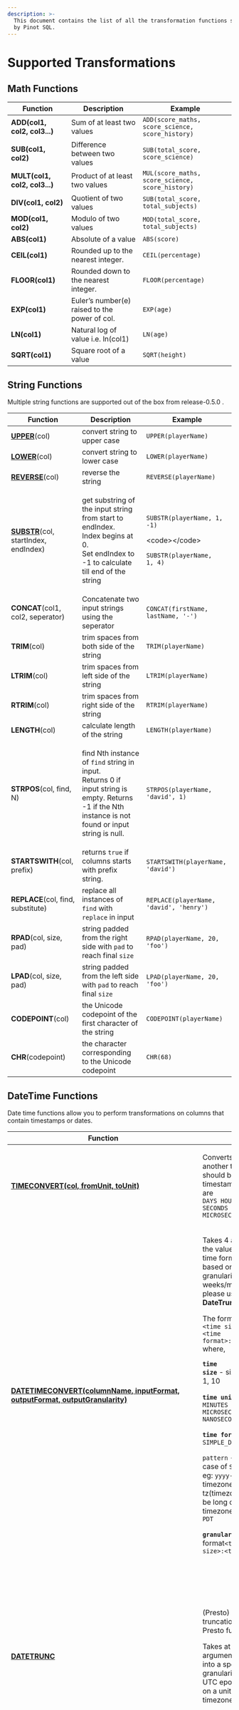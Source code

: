 ```yaml
---
description: >-
  This document contains the list of all the transformation functions supported
  by Pinot SQL.
---
```


# Supported Transformations

## Math Functions

| Function                      | Description                                   | Example                                          |
| ----------------------------- | --------------------------------------------- | ------------------------------------------------ |
| **ADD(col1, col2, col3...)**  | Sum of at least two values                    | `ADD(score_maths, score_science, score_history)` |
| **SUB(col1, col2)**           | Difference between two values                 | `SUB(total_score, score_science)`                |
| **MULT(col1, col2, col3...)** | Product of at least two values                | `MUL(score_maths, score_science, score_history)` |
| **DIV(col1, col2)**           | Quotient of two values                        | `SUB(total_score, total_subjects)`               |
| **MOD(col1, col2)**           | Modulo of two values                          | `MOD(total_score, total_subjects)`               |
| **ABS(col1)**                 | Absolute of a value                           | `ABS(score)`                                     |
| **CEIL(col1)**                | Rounded up to the nearest integer.            | `CEIL(percentage)`                               |
| **FLOOR(col1)**               | Rounded down to the nearest integer.          | `FLOOR(percentage)`                              |
| **EXP(col1)**                 | Euler’s number(e) raised to the power of col. | `EXP(age)`                                       |
| **LN(col1)**                  | Natural log of value i.e. ln(col1)            | `LN(age)`                                        |
| **SQRT(col1)**                | Square root of a value                        | `SQRT(height)`                                   |

## String Functions

Multiple string functions are supported out of the box from release-0.5.0 .

| Function                              | Description                                                                                                                                                                | Example                                                                                                                 |
| ------------------------------------- | -------------------------------------------------------------------------------------------------------------------------------------------------------------------------- | ----------------------------------------------------------------------------------------------------------------------- |
| **[UPPER](../../configuration-reference/functions/upper.md)**(col)                        | convert string to upper case                                                                                                                                               | `UPPER(playerName)`                                                                                                     |
| **[LOWER](../../configuration-reference/functions/lower.md)**(col)                        | convert string to lower case                                                                                                                                               | `LOWER(playerName)`                                                                                                     |
| **[REVERSE](../../configuration-reference/functions/reverse.md)**(col)                      | reverse the string                                                                                                                                                         | `REVERSE(playerName)`                                                                                                   |
| **[SUBSTR](../../configuration-reference/functions/substr.md)**(col, startIndex, endIndex) | <p>get substring of the input string from start to endIndex.<br>Index begins at 0.<br>Set endIndex to -1 to calculate till end of the string</p>                           | <p><code>SUBSTR(playerName, 1, -1)</code></p><p>&#x3C;code>&#x3C;/code></p><p><code>SUBSTR(playerName, 1, 4)</code></p> |
| **CONCAT**(col1, col2, seperator)     | Concatenate two input strings using the seperator                                                                                                                          | `CONCAT(firstName, lastName, '-')`                                                                                      |
| **TRIM**(col)                         | trim spaces from both side of the string                                                                                                                                   | `TRIM(playerName)`                                                                                                      |
| **LTRIM**(col)                        | trim spaces from left side of the string                                                                                                                                   | `LTRIM(playerName)`                                                                                                     |
| **RTRIM**(col)                        | trim spaces from right side of the string                                                                                                                                  | `RTRIM(playerName)`                                                                                                     |
| **LENGTH**(col)                       | calculate length of the string                                                                                                                                             | `LENGTH(playerName)`                                                                                                    |
| **STRPOS**(col, find, N)              | <p>find Nth instance of <code>find</code> string in input.<br>Returns 0 if input string is empty. Returns -1 if the Nth instance is not found or input string is null.</p> | `STRPOS(playerName, 'david', 1)`                                                                                        |
| **STARTSWITH**(col, prefix)           | returns `true` if columns starts with prefix string.                                                                                                                       | `STARTSWITH(playerName, 'david')`                                                                                       |
| **REPLACE**(col, find, substitute)    | replace all instances of `find` with `replace` in input                                                                                                                    | `REPLACE(playerName, 'david', 'henry')`                                                                                 |
| **RPAD**(col, size, pad)              | string padded from the right side with `pad` to reach final `size`                                                                                                         | `RPAD(playerName, 20, 'foo')`                                                                                           |
| **LPAD**(col, size, pad)              | string padded from the left side with `pad` to reach final `size`                                                                                                          | `LPAD(playerName, 20, 'foo')`                                                                                           |
| **CODEPOINT**(col)                    | the Unicode codepoint of the first character of the string                                                                                                                 | `CODEPOINT(playerName)`                                                                                                 |
| **CHR**(codepoint)                    | the character corresponding to the Unicode codepoint                                                                                                                       | `CHR(68)`                                                                                                               |

## DateTime Functions

Date time functions allow you to perform transformations on columns that contain timestamps or dates.

| Function                                                                                                 | Description                                                                                                                                                                                                                                                                                                                                                                                                                                                                                                                                                                                                                                                                                                                                                                                                                                                                                                                                                                                                                                                                                                   | Example                                                                                                                                                                                                                                                                                                                                                                                                                                                                                                                                                                                                                                                                                                                                                                                                                                                                                 |
| -------------------------------------------------------------------------------------------------------- | ------------------------------------------------------------------------------------------------------------------------------------------------------------------------------------------------------------------------------------------------------------------------------------------------------------------------------------------------------------------------------------------------------------------------------------------------------------------------------------------------------------------------------------------------------------------------------------------------------------------------------------------------------------------------------------------------------------------------------------------------------------------------------------------------------------------------------------------------------------------------------------------------------------------------------------------------------------------------------------------------------------------------------------------------------------------------------------------------------------- | --------------------------------------------------------------------------------------------------------------------------------------------------------------------------------------------------------------------------------------------------------------------------------------------------------------------------------------------------------------------------------------------------------------------------------------------------------------------------------------------------------------------------------------------------------------------------------------------------------------------------------------------------------------------------------------------------------------------------------------------------------------------------------------------------------------------------------------------------------------------------------------- |
| **[TIMECONVERT(col, fromUnit, toUnit)](../../configuration-reference/functions/timeconvert.md)**     | <p>Converts the value into another time unit. the column should be an epoch timestamp. Supported units are<br><code>DAYS HOURS MINUTES SECONDS MILLISECONDS MICROSECONDS NANOSECONDS</code></p>                                                                                                                                                                                                                                                                                                                                                                                                                                                                                                                                                                                                                                                                                                                                                                                                                                                                                                               | `TIMECONVERT(time, 'MILLISECONDS', 'SECONDS')`This expression converts the value of column `time` (taken to be in milliseconds) to the nearest seconds (_i.e._ the nearest seconds that is lower than the value of `date` column)                                                                                                                                                                                                                                                                                                                                                                                                                                                                                                                                                                                                                                                       |
| **[DATETIMECONVERT(columnName, inputFormat, outputFormat, outputGranularity)](../../configuration-reference/functions/datetimeconvert.md)** | <p>Takes 4 arguments, converts the value into another date time format, and buckets time based on the given time granularity. Note that, for weeks/months/quarters/years, please use function: <strong>DateTrunc</strong>.</p><p>The format is expressed as <code>&#x3C;time size>:&#x3C;time unit>:&#x3C;time format>:&#x3C;pattern></code><br>where,</p><p><strong><code>time size</code></strong> - size of the time unit eg: 1, 10</p><p><strong><code>time unit</code></strong> - <code>DAYS HOURS MINUTES SECONDS MILLISECONDS MICROSECONDS NANOSECONDS</code></p><p><strong><code>time format</code></strong> - <code>EPOCH</code> or <code>SIMPLE_DATE_FORMAT</code></p><p><code>pattern</code> - this is defined in case of <code>SIMPLE_DATE_FORMAT</code> eg: <code>yyyy-MM-dd</code>. A specific timezone can be passed using tz(timezone). Timezone can be long or short string format timezone. e.g. <code>Asia/Kolkata</code> or <code>PDT</code></p><p><strong><code>granularity</code></strong> <strong>-</strong> specified in the format<code>&#x3C;time size>:&#x3C;time unit></code></p> | <ul><li><code>Date</code> from <code>hoursSinceEpoch</code> to <code>daysSinceEpoch</code> and bucket it to 1 day granularity<br><br><code>DATETIMECONVERT(Date, '1:HOURS:EPOCH', '1:DAYS:EPOCH', '1:DAYS')</code><br></li><li><code>Date</code> to 15 minutes granularity<br><br><code>DATETIMECONVERT(Date, '1:MILLISECONDS:EPOCH', '1:MILLISECONDS:EPOCH', '15:MINUTES')</code><br></li><li><code>Date</code> from <code>hoursSinceEpoch</code> to format <code>yyyyMdd</code> and bucket it to 1 days granularity<br><br><code>DATETIMECONVERT(Date, '1:HOURS:EPOCH', '1:DAYS:SIMPLE_DATE_FORMAT:yyyyMMdd', '1:DAYS')</code><br><br></li><li><code>Date</code> from milliseconds to format <code>yyyyMdd</code> in timezone PST<br><br><code>DATETIMECONVERT(Date, '1:MILLISECONDS:EPOCH', '1:DAYS:SIMPLE_DATE_FORMAT:yyyyMMdd tz(America/Los_Angeles)', '1:DAYS')</code></li></ul> |
| **[DATETRUNC](../../configuration-reference/functions/datetrunc.md)**                                                                                            | <p>(Presto) SQL compatible date truncation, equivalent to the Presto function <a href="https://mode.com/blog/date-trunc-sql-timestamp-function-count-on">date_trunc</a>.<br></p><p>Takes at least 3 and upto 5 arguments, converts the value into a specified output granularity seconds since UTC epoch that is bucketed on a unit in a specified timezone.</p>                                                                                                                                                                                                                                                                                                                                                                                                                                                                                                                                                                                                                                                                                                                                              | <p><code>DATETRUNC('week', time_in_seconds, 'SECONDS')</code> This expression converts the column <code>time_in_seconds</code>, which is a long containing seconds since UTC epoch truncated at <code>WEEK</code> (where a Week starts at Monday UTC midnight). The output is a long seconds since UTC epoch.<br></p><p><code>DATETRUNC('quarter', DIV(time_milliseconds/1000), 'SECONDS', 'America/Los_Angeles', 'HOURS')</code> This expression converts the expression <code>time_in_milliseconds/1000</code>into hours that are truncated to <code>QUARTER</code> at the Los Angeles time zone (where a Quarter begins on 1/1, 4/1, 7/1, 10/1 in Los Angeles timezone). The output is expressed as hours since UTC epoch (note that the output is not Los Angeles timezone)</p>                                                                                                     |
| **[ToEpoch\<TIME\_UNIT>(timeInMillis)](../../configuration-reference/functions/toEpoch.md)**                                                                   | Convert epoch milliseconds to epoch \<Time Unit>. Supported \<Time Unit>: `SECONDS/MINUTES/HOURS/DAYS`                                                                                                                                                                                                                                                                                                                                                                                                                                                                                                                                                                                                                                                                                                                                                                                                                                                                                                                                                                                                        | <p><code>ToEpochSeconds(tsInMillis):</code>Converts column <code>tsInMillis</code> value from epoch milliseconds to epoch seconds.</p><p><code>ToEpochDays(tsInMillis):</code>Converts column <code>tsInMillis</code> value from epoch milliseconds to epoch days.</p>                                                                                                                                                                                                                                                                                                                                                                                                                                                                                                                                                                                                                  |
| **ToEpoch\<TIME\_UNIT>Rounded(timeInMillis, bucketSize)**                                                | Convert epoch milliseconds to epoch \<Time Unit>, round to nearest rounding bucket(Bucket size is defined in \<Time Unit>). Supported \<Time Unit>: `SECONDS/MINUTES/HOURS/DAYS`                                                                                                                                                                                                                                                                                                                                                                                                                                                                                                                                                                                                                                                                                                                                                                                                                                                                                                                              | <p><code>ToEpochSecondsRound(tsInMillis, 10):</code>Converts column <code>tsInMillis</code> value from epoch milliseconds to epoch seconds and round to the 10-minute bucket value. E.g.<code>ToEpochSecondsRound(</code>1613472303000, 10) = 1613472300</p><p><code>ToEpochMinutesRound(tsInMillis, 1440):</code>Converts column <code>tsInMillis</code> value from epoch milliseconds to epoch Minutes, but round to 1-day bucket value. E.g.<code>ToEpochMinutesRound(</code>1613472303000, 1440) = 26890560</p>                                                                                                                                                                                                                                                                                                                                                                     |
| **ToEpoch\<TIME\_UNIT>Bucket(timeInMillis, bucketSize)**                                                 | Convert epoch milliseconds to epoch \<Time Unit>, and divided by bucket size(Bucket size is defined in \<Time Unit>). Supported \<Time Unit>: `SECONDS/MINUTES/HOURS/DAYS`                                                                                                                                                                                                                                                                                                                                                                                                                                                                                                                                                                                                                                                                                                                                                                                                                                                                                                                                    | <p><code>ToEpochSecondsBucket(tsInMillis, 10):</code>Converts column <code>tsInMillis</code> value from epoch milliseconds to epoch seconds then divide by 10 to get the 10 seconds since epoch value. E.g.</p><p><code>ToEpochSecondsBucket(</code>1613472303000, 10) = 161347230</p><p><code>ToEpochHoursBucket(tsInMillis, 24):</code>Converts column <code>tsInMillis</code> value from epoch milliseconds to epoch Hours, then divide by 24 to get 24 hours since epoch value.</p>                                                                                                                                                                                                                                                                                                                                                                                                 |
| **[FromEpoch\<TIME\_UNIT>(timeIn\<Time\_UNIT>)](../../configuration-reference/functions/fromEpoch.md)**                                                          | Convert epoch \<Time Unit> to epoch milliseconds. Supported \<Time Unit>: `SECONDS/MINUTES/HOURS/DAYS`                                                                                                                                                                                                                                                                                                                                                                                                                                                                                                                                                                                                                                                                                                                                                                                                                                                                                                                                                                                                        | <p><code>FromEpochSeconds(tsInSeconds):</code>Converts column <code>tsInSeconds</code> value from epoch seconds to epoch milliseconds. E.g.</p><p><code>FromEpochSeconds(</code>1613472303) = 1613472303000</p>                                                                                                                                                                                                                                                                                                                                                                                                                                                                                                                                                                                                                                                                         |
| **FromEpoch\<TIME\_UNIT>Bucket(timeIn\<Time\_UNIT>, bucketSizeIn\<Time\_UNIT>)**                         | Convert epoch \<Bucket Size>\<Time Unit> to epoch milliseconds. E.g. 10 seconds since epoch or 5 minutes since Epoch. Supported \<Time Unit>: `SECONDS/MINUTES/HOURS/DAYS`                                                                                                                                                                                                                                                                                                                                                                                                                                                                                                                                                                                                                                                                                                                                                                                                                                                                                                                                    | <p><code>FromEpochSecondsBucket(tsInSeconds, 10):</code>Converts column <code>tsInSeconds</code> value from epoch 10-seconds to epoch milliseconds. E.g.</p><p><code>FromEpochSeconds(161347231)= 1613472310000</code></p>                                                                                                                                                                                                                                                                                                                                                                                                                                                                                                                                                                                                                                                              |
| **[ToDateTime(timeInMillis, pattern\[, timezoneId\])](../../configuration-reference/functions/todatetime.md)**                                                     | Convert epoch millis value to DateTime string represented by pattern. Time zone will be set to UTC if `timezoneId` is not specified.                                                                                                                                                                                                                                                                                                                                                                                                                                                                                                                                                                                                                                                                                                                                                                                                                                                                                                                                                                          | <p><code>ToDateTime(tsInMillis, 'yyyy-MM-dd')</code> converts tsInMillis value to date time pattern <code>yyyy-MM-dd</code></p><p><code>ToDateTime(tsInMillis, 'yyyy-MM-dd ZZZ', 'America/Los_Angeles')</code> converts tsInMillis value to date time pattern <code>yyyy-MM-dd ZZZ</code> in America/Los_Angeles time zone</p>                                                                                                                                                                                                                                                                                                                                                                                                                                                                                                                                                          |
| **[FromDateTime(dateTimeString, pattern)](../../configuration-reference/functions/fromdatetime.md)**                                                                | Convert DateTime string represented by pattern to epoch millis.                                                                                                                                                                                                                                                                                                                                                                                                                                                                                                                                                                                                                                                                                                                                                                                                                                                                                                                                                                                                                                               | `FromDateTime(dateTime, 'yyyy-MM-dd')`converts `dateTime` string value to millis epoch value                                                                                                                                                                                                                                                                                                                                                                                                                                                                                                                                                                                                                                                                                                                                                                                            |
| **[round(timeValue, bucketSize)](../../configuration-reference/functions/round.md)**                                                                         | Round the given time value to nearest bucket start value.                                                                                                                                                                                                                                                                                                                                                                                                                                                                                                                                                                                                                                                                                                                                                                                                                                                                                                                                                                                                                                                     | `round(tsInSeconds, 60)` round seconds epoch value to the start value of the 60 seconds bucket it belongs to. E.g. `round(161347231, 60)= 161347200`                                                                                                                                                                                                                                                                                                                                                                                                                                                                                                                                                                                                                                                                                                                                    |
| **[now()](../../configuration-reference/functions/now.md)**                                                                                                | Return current time as epoch millis                                                                                                                                                                                                                                                                                                                                                                                                                                                                                                                                                                                                                                                                                                                                                                                                                                                                                                                                                                                                                                                                           | Typically used in predicate to filter on timestamp for recent data. E.g. filter data on recent 1 day(86400 seconds).`WHERE tsInMillis > now() - 86400000`                                                                                                                                                                                                                                                                                                                                                                                                                                                                                                                                                                                                                                                                                                                               |
| **[timezoneHour(timeZoneId)](../../configuration-reference/functions/timezoneHour.md)**                                                                             | Returns the hour of the time zone offset.                                                                                                                                                                                                                                                                                                                                                                                                                                                                                                                                                                                                                                                                                                                                                                                                                                                                                                                                                                                                                                                                     |                                                                                                                                                                                                                                                                                                                                                                                                                                                                                                                                                                                                                                                                                                                                                                                                                                                                                         |
| **[timezoneMinute(timeZoneId)](../../configuration-reference/functions/timezoneMinute.md)**                                                                           | Returns the minute of the time zone offset.                                                                                                                                                                                                                                                                                                                                                                                                                                                                                                                                                                                                                                                                                                                                                                                                                                                                                                                                                                                                                                                                   |                                                                                                                                                                                                                                                                                                                                                                                                                                                                                                                                                                                                                                                                                                                                                                                                                                                                                         |
| **[year(tsInMillis)](../../configuration-reference/functions/year.md)**                                                                                     | Returns the year from the given epoch millis in UTC timezone.                                                                                                                                                                                                                                                                                                                                                                                                                                                                                                                                                                                                                                                                                                                                                                                                                                                                                                                                                                                                                                                 |                                                                                                                                                                                                                                                                                                                                                                                                                                                                                                                                                                                                                                                                                                                                                                                                                                                                                         |
| **[year(tsInMillis, timeZoneId)](../../configuration-reference/functions/year.md)**                                                                         | Returns the year from the given epoch millis and timezone id.                                                                                                                                                                                                                                                                                                                                                                                                                                                                                                                                                                                                                                                                                                                                                                                                                                                                                                                                                                                                                                                 |                                                                                                                                                                                                                                                                                                                                                                                                                                                                                                                                                                                                                                                                                                                                                                                                                                                                                         |
| **[yearOfWeek(tsInMillis)](../../configuration-reference/functions/yearOfWeek.md)**                                                                               | Returns the year of the ISO week from the given epoch millis in UTC timezone. Alias `yow`is also supported.                                                                                                                                                                                                                                                                                                                                                                                                                                                                                                                                                                                                                                                                                                                                                                                                                                                                                                                                                                                                   |                                                                                                                                                                                                                                                                                                                                                                                                                                                                                                                                                                                                                                                                                                                                                                                                                                                                                         |
| **[yearOfWeek(tsInMillis, timeZoneId)](../../configuration-reference/functions/yearOfWeek.md)**                                                                   | Returns the year of the ISO week from the given epoch millis and timezone id. Alias `yow`is also supported.                                                                                                                                                                                                                                                                                                                                                                                                                                                                                                                                                                                                                                                                                                                                                                                                                                                                                                                                                                                                   |                                                                                                                                                                                                                                                                                                                                                                                                                                                                                                                                                                                                                                                                                                                                                                                                                                                                                         |
| **[quarter(tsInMillis)](../../configuration-reference/functions/quarter.md)**                                                                                  | Returns the quarter of the year from the given epoch millis in UTC timezone. The value ranges from 1 to 4.                                                                                                                                                                                                                                                                                                                                                                                                                                                                                                                                                                                                                                                                                                                                                                                                                                                                                                                                                                                                    |                                                                                                                                                                                                                                                                                                                                                                                                                                                                                                                                                                                                                                                                                                                                                                                                                                                                                         |
| **[quarter(tsInMillis, timeZoneId)](../../configuration-reference/functions/quarter.md)**                                                                      | Returns the quarter of the year from the given epoch millis and timezone id. The value ranges from 1 to 4.                                                                                                                                                                                                                                                                                                                                                                                                                                                                                                                                                                                                                                                                                                                                                                                                                                                                                                                                                                                                    |                                                                                                                                                                                                                                                                                                                                                                                                                                                                                                                                                                                                                                                                                                                                                                                                                                                                                         |
| **[month(tsInMillis)](../../configuration-reference/functions/month.md)**                                                                                    | Returns the month of the year from the given epoch millis in UTC timezone. The value ranges from 1 to 12.                                                                                                                                                                                                                                                                                                                                                                                                                                                                                                                                                                                                                                                                                                                                                                                                                                                                                                                                                                                                     |                                                                                                                                                                                                                                                                                                                                                                                                                                                                                                                                                                                                                                                                                                                                                                                                                                                                                         |
| **[month(tsInMillis, timeZoneId)](../../configuration-reference/functions/month.md)**                                                                        | Returns the month of the year from the given epoch millis and timezone id. The value ranges from 1 to 12.                                                                                                                                                                                                                                                                                                                                                                                                                                                                                                                                                                                                                                                                                                                                                                                                                                                                                                                                                                                                     |                                                                                                                                                                                                                                                                                                                                                                                                                                                                                                                                                                                                                                                                                                                                                                                                                                                                                         |
| **week(tsInMillis)**                                                                                     | Returns the ISO week of the year from the given epoch millis in UTC timezone. The value ranges from 1 to 53. Alias `weekOfYear` is also supported.                                                                                                                                                                                                                                                                                                                                                                                                                                                                                                                                                                                                                                                                                                                                                                                                                                                                                                                                                            |                                                                                                                                                                                                                                                                                                                                                                                                                                                                                                                                                                                                                                                                                                                                                                                                                                                                                         |
| **week(tsInMillis, timeZoneId)**                                                                         | Returns the ISO week of the year from the given epoch millis and timezone id. The value ranges from 1 to 53. Alias `weekOfYear` is also supported.                                                                                                                                                                                                                                                                                                                                                                                                                                                                                                                                                                                                                                                                                                                                                                                                                                                                                                                                                            |                                                                                                                                                                                                                                                                                                                                                                                                                                                                                                                                                                                                                                                                                                                                                                                                                                                                                         |
| **dayOfYear(tsInMillis)**                                                                                | Returns the day of the year from the given epoch millis in UTC timezone. The value ranges from 1 to 366. Alias `doy` is also supported.                                                                                                                                                                                                                                                                                                                                                                                                                                                                                                                                                                                                                                                                                                                                                                                                                                                                                                                                                                       |                                                                                                                                                                                                                                                                                                                                                                                                                                                                                                                                                                                                                                                                                                                                                                                                                                                                                         |
| **dayOfYear(tsInMillis, timeZoneId)**                                                                    | Returns the day of the year from the given epoch millis and timezone id. The value ranges from 1 to 366. Alias `doy` is also supported.                                                                                                                                                                                                                                                                                                                                                                                                                                                                                                                                                                                                                                                                                                                                                                                                                                                                                                                                                                       |                                                                                                                                                                                                                                                                                                                                                                                                                                                                                                                                                                                                                                                                                                                                                                                                                                                                                         |
| **day(tsInMillis)**                                                                                      | Returns the day of the month from the given epoch millis in UTC timezone. The value ranges from 1 to 31. Alias `dayOfMonth` is also supported.                                                                                                                                                                                                                                                                                                                                                                                                                                                                                                                                                                                                                                                                                                                                                                                                                                                                                                                                                                |                                                                                                                                                                                                                                                                                                                                                                                                                                                                                                                                                                                                                                                                                                                                                                                                                                                                                         |
| **day(tsInMillis, timeZoneId)**                                                                          | Returns the day of the month from the given epoch millis and timezone id. The value ranges from 1 to 31. Alias `dayOfMonth` is also supported.                                                                                                                                                                                                                                                                                                                                                                                                                                                                                                                                                                                                                                                                                                                                                                                                                                                                                                                                                                |                                                                                                                                                                                                                                                                                                                                                                                                                                                                                                                                                                                                                                                                                                                                                                                                                                                                                         |
| **dayOfWeek(tsInMillis)**                                                                                | Returns the day of the week from the given epoch millis in UTC timezone. The value ranges from 1(Monday) to 7(Sunday). Alias `dow` is also supported.                                                                                                                                                                                                                                                                                                                                                                                                                                                                                                                                                                                                                                                                                                                                                                                                                                                                                                                                                         |                                                                                                                                                                                                                                                                                                                                                                                                                                                                                                                                                                                                                                                                                                                                                                                                                                                                                         |
| **dayOfWeek(tsInMillis, timeZoneId)**                                                                    | Returns the day of the week from the given epoch millis and timezone id. The value ranges from 1(Monday) to 7(Sunday). Alias `dow` is also supported.                                                                                                                                                                                                                                                                                                                                                                                                                                                                                                                                                                                                                                                                                                                                                                                                                                                                                                                                                         |                                                                                                                                                                                                                                                                                                                                                                                                                                                                                                                                                                                                                                                                                                                                                                                                                                                                                         |
| **hour(tsInMillis)**                                                                                     | Returns the hour of the day from the given epoch millis in UTC timezone. The value ranges from 0 to 23.                                                                                                                                                                                                                                                                                                                                                                                                                                                                                                                                                                                                                                                                                                                                                                                                                                                                                                                                                                                                       |                                                                                                                                                                                                                                                                                                                                                                                                                                                                                                                                                                                                                                                                                                                                                                                                                                                                                         |
| **hour(tsInMillis, timeZoneId)**                                                                         | Returns the hour of the day from the given epoch millis and timezone id. The value ranges from 0 to 23.                                                                                                                                                                                                                                                                                                                                                                                                                                                                                                                                                                                                                                                                                                                                                                                                                                                                                                                                                                                                       |                                                                                                                                                                                                                                                                                                                                                                                                                                                                                                                                                                                                                                                                                                                                                                                                                                                                                         |
| **minute(tsInMillis)**                                                                                   | Returns the minute of the hour from the given epoch millis in UTC timezone. The value ranges from 0 to 59.                                                                                                                                                                                                                                                                                                                                                                                                                                                                                                                                                                                                                                                                                                                                                                                                                                                                                                                                                                                                    |                                                                                                                                                                                                                                                                                                                                                                                                                                                                                                                                                                                                                                                                                                                                                                                                                                                                                         |
| **minute(tsInMillis, timeZoneId)**                                                                       | Returns the minute of the hour from the given epoch millis and timezone id. The value ranges from 0 to 59.                                                                                                                                                                                                                                                                                                                                                                                                                                                                                                                                                                                                                                                                                                                                                                                                                                                                                                                                                                                                    |                                                                                                                                                                                                                                                                                                                                                                                                                                                                                                                                                                                                                                                                                                                                                                                                                                                                                         |
| **second(tsInMillis)**                                                                                   | Returns the second of the minute from the given epoch millis in UTC timezone. The value ranges from 0 to 59.                                                                                                                                                                                                                                                                                                                                                                                                                                                                                                                                                                                                                                                                                                                                                                                                                                                                                                                                                                                                  |                                                                                                                                                                                                                                                                                                                                                                                                                                                                                                                                                                                                                                                                                                                                                                                                                                                                                         |
| **second(tsInMillis, timeZoneId)**                                                                       | Returns the second of the minute from the given epoch millis and timezone id. The value ranges from 0 to 59.                                                                                                                                                                                                                                                                                                                                                                                                                                                                                                                                                                                                                                                                                                                                                                                                                                                                                                                                                                                                  |                                                                                                                                                                                                                                                                                                                                                                                                                                                                                                                                                                                                                                                                                                                                                                                                                                                                                         |
| **millisecond(tsInMillis)**                                                                              | Returns the millisecond of the second from the given epoch millis in UTC timezone. The value ranges from 0 to 999.                                                                                                                                                                                                                                                                                                                                                                                                                                                                                                                                                                                                                                                                                                                                                                                                                                                                                                                                                                                            |                                                                                                                                                                                                                                                                                                                                                                                                                                                                                                                                                                                                                                                                                                                                                                                                                                                                                         |
| **millisecond(tsInMillis, timeZoneId)**                                                                  | Returns the millisecond of the second from the given epoch millis and timezone id. The value ranges from 0 to 999.                                                                                                                                                                                                                                                                                                                                                                                                                                                                                                                                                                                                                                                                                                                                                                                                                                                                                                                                                                                            |                                                                                                                                                                                                                                                                                                                                                                                                                                                                                                                                                                                                                                                                                                                                                                                                                                                                                         |

## JSON Functions

|                                                                                                                                          |           |                                                                                                                                                                                                                           |
| ---------------------------------------------------------------------------------------------------------------------------------------- | --------- | ------------------------------------------------------------------------------------------------------------------------------------------------------------------------------------------------------------------------- |
| **Function**                                                                                                                             | Type      | **Description**                                                                                                                                                                                                           |
| <p><strong>JSONEXTRACTSCALAR</strong></p><p><strong>(</strong>jsonField, 'jsonPath', 'resultsType', [defaultValue]<strong>)</strong></p> | Transform | <p>Evaluates the <code>'jsonPath'</code> on <code>jsonField,</code></p><p>returns the result as the type <code>'resultsType'</code>, use optional <code>defaultValue</code>for null or parsing error.</p>                 |
| <p><strong>JSONEXTRACTKEY</strong></p><p><strong>(</strong>jsonField, 'jsonPath'<strong>)</strong></p>                                   | Transform | <p>Extracts all matched JSON field keys based on <code>'jsonPath'</code></p><p>Into a<code>STRING_ARRAY.</code></p>                                                                                                       |
| **TOJSONMAPSTR**(map)                                                                                                                    | Scalar    | Convert map to JSON String                                                                                                                                                                                                |
| **JSONFORMAT**(object)                                                                                                                   | Scalar    | Convert object to JSON String                                                                                                                                                                                             |
| **JSONPATH**(jsonField, 'jsonPath')                                                                                                      | Scalar    | Extracts the object value from `jsonField` based on `'jsonPath'`, the result type is inferred based on JSON value. **Cannot be used in query because data type is not specified.**                                        |
| **JSONPATHLONG**(jsonField, 'jsonPath', \[defaultValue])                                                                                 | Scalar    | Extracts the **Long** value from `jsonField` based on `'jsonPath'`, use optional `defaultValue`for null or parsing error.                                                                                                 |
| **JSONPATHDOUBLE**(jsonField, 'jsonPath', \[defaultValue])                                                                               | Scalar    | Extracts the **Double** value from `jsonField` based on `'jsonPath'`, use optional `defaultValue`for null or parsing error.                                                                                               |
| **JSONPATHSTRING**(jsonField, 'jsonPath', \[defaultValue])                                                                               | Scalar    | Extracts the **String** value from `jsonField` based on `'jsonPath'`, use optional `defaultValue`for null or parsing error.                                                                                               |
| **JSONPATHARRAY**(jsonField, 'jsonPath')                                                                                                 | Scalar    | Extracts an array from `jsonField` based on `'jsonPath'`, the result type is inferred based on JSON value. **Cannot be used in query because data type is not specified.**                                                |
| **JSONPATHARRAYDEFAULTEMPTY**(jsonField, 'jsonPath')                                                                                     | Scalar    | Extracts an array from `jsonField` based on `'jsonPath'`, the result type is inferred based on JSON value. Returns empty array for null or parsing error. **Cannot be used in query because data type is not specified.** |

**Usage**

|                  |                                                                                                                                                                                                                                                   |
| ---------------- | ------------------------------------------------------------------------------------------------------------------------------------------------------------------------------------------------------------------------------------------------- |
| **`Arguments`**  | **Description**                                                                                                                                                                                                                                   |
| `jsonField`      | An **Identifier**/**Expression** contains JSON documents.                                                                                                                                                                                         |
| `'jsonPath'`     | Follows [JsonPath Syntax](https://goessner.net/articles/JsonPath/) to read values from JSON documents.                                                                                                                                            |
| `'results_type'` | <p>One of the Pinot supported data types:<strong><code>INT, LONG, FLOAT, DOUBLE, BOOLEAN, TIMESTAMP, STRING,</code></strong></p><p><strong><code>INT_ARRAY, LONG_ARRAY, FLOAT_ARRAY, DOUBLE_ARRAY, STRING_ARRAY</code></strong><code>.</code></p> |

{% hint style="warning" %}
**`'jsonPath'`**`and `**`'results_type'`**are l**iterals.** Pinot uses single quotes to distinguish them from **identifiers**.

e.g.

* `JSONEXTRACTSCALAR(profile_json_str, '$.name', 'STRING')` is v**alid**.
* `JSONEXTRACTSCALAR(profile_json_str, "$.name", "STRING")` is i**nvalid**.
{% endhint %}

{% hint style="warning" %}
**Transform** functions can only be used in Pinot SQL. **Scalar** functions can be used for column transformation in table ingestion configs.
{% endhint %}

**Examples**

The examples below are based on these 3 sample profile JSON documents:

```
{
  "name" : "Bob",
  "age" : 37,
  "gender": "male",
  "location": "San Francisco"
},{
  "name" : "Alice",
  "age" : 25,
  "gender": "female",
  "location": "New York"
},{
  "name" : "Mia",
  "age" : 18,
  "gender": "female",
  "location": "Chicago"
}
```

Query 1: Extract string values from the field 'name'

```
SELECT
    JSONEXTRACTSCALAR(profile_json_str, '$.name', 'STRING')
FROM
    myTable
```

Results are

```
["Bob", "Alice", "Mia"]
```

Query 2: Extract integer values from the field 'age'

```
SELECT
    JSONEXTRACTSCALAR(profile_json_str, '$.age', 'INT')
FROM
    myTable
```

Results are

```
[37, 25, 18]
```

Query 3: Extract Bob's age from the JSON profile.

```
SELECT
    JSONEXTRACTSCALAR(myMapStr,'$.age','INT')
FROM
    myTable
WHERE
    JSONEXTRACTSCALAR(myMapStr,'$.name','STRING') = 'Bob'
```

Results are

```
[37]
```

Query 4: Extract all field keys of JSON profile.

```
SELECT
    JSONEXTRACTKEY(myMapStr,'$.*')
FROM
    myTable
```

Results are

```
["name", "age", "gender", "location"]
```

Another **example** of extracting JSON fields from below JSON record:

```
{
        "name": "Pete",
        "age": 24,
        "subjects": [{
                        "name": "maths",
                        "homework_grades": [80, 85, 90, 95, 100],
                        "grade": "A",
                        "score": 90
                },
                {
                        "name": "english",
                        "homework_grades": [60, 65, 70, 85, 90],
                        "grade": "B",
                        "score": 70
                }
        ]
}
```

Extract JSON fields:

| Expression                                                        | Value                  |
| ----------------------------------------------------------------- | ---------------------- |
| `JSONPATH(myJsonRecord, '$.name')`                                | `"Pete"`               |
| `JSONPATH(myJsonRecord, '$.age')`                                 | `24`                   |
| `JSONPATHSTRING(myJsonRecord, '$.age')`                           | `"24"`                 |
| `JSONPATHARRAY(myJsonRecord, '$.subjects[*].name')`               | `["maths", "english"]` |
| `JSONPATHARRAY(myJsonRecord, '$.subjects[*].score')`              | `[90, 70]`             |
| `JSONPATHARRAY(myJsonRecord, '$.subjects[*].homework_grades[1]')` | `[85, 65]`             |

## Binary Functions

| Function             | Description                                                        | Example           |
| -------------------- | ------------------------------------------------------------------ | ----------------- |
| **SHA(bytesCol)**    | Return SHA-1 digest of binary column(`bytes` type) as hex string   | `SHA(rawData)`    |
| **SHA256(bytesCol)** | Return SHA-256 digest of binary column(`bytes` type) as hex string | `SHA256(rawData)` |
| **SHA512(bytesCol)** | Return SHA-512 digest of binary column(`bytes` type) as hex string | `SHA512(rawData)` |
| **MD5(bytesCol)**    | Return MD5 digest of binary column(`bytes` type) as hex string     | `MD5(rawData)`    |

## Multi-value Column Functions

All of the functions mentioned till now only support single value columns. You can use the following functions to do operations on multi-value columns.

| Function        | Description                                                                                                                                                                                                                                                                                                                                                                     | Example                                      |
| --------------- | ------------------------------------------------------------------------------------------------------------------------------------------------------------------------------------------------------------------------------------------------------------------------------------------------------------------------------------------------------------------------------- | -------------------------------------------- |
| **ARRAYLENGTH** | Returns the length of a multi-value column                                                                                                                                                                                                                                                                                                                                      |                                              |
| **MAP\_VALUE**  | Select the value for a key from Map stored in Pinot.                                                                                                                                                                                                                                                                                                                            | `MAP_VALUE(mapColumn, 'myKey', valueColumn)` |
| **VALUEIN**     | Takes at least 2 arguments, where the first argument is a multi-valued column, and the following arguments are constant values. The transform function will filter the value from the multi-valued column with the given constant values. The `VALUEIN` transform function is especially useful when the same multi-valued column is both filtering column and grouping column. | `VALUEIN(mvColumn, 3, 5, 15)`                |

## Advanced Queries

### Geospatial Queries

Pinot supports Geospatial queries on columns containing text-based geographies. For more details on the queries and how to enable them, see [Geospatial](../../basics/indexing/geospatial-support.md).

### Text Queries

Pinot supports pattern matching on text-based columns. Only the columns mentioned as text columns in table config can be queried using this method. For more details on how to enable pattern matching, see [Text search support](../../basics/indexing/text-search-support.md).
